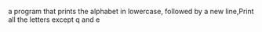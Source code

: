 a program that prints the alphabet in lowercase, followed by a new line,Print all the letters except q and e
